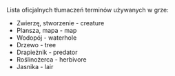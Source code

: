 Lista oficjalnych tłumaczeń terminów używanych w grze:

* Zwierzę, stworzenie - creature
* Plansza, mapa - map
* Wodopój - waterhole
* Drzewo - tree
* Drapieżnik - predator
* Roślinożerca - herbivore 
* Jasnika - lair